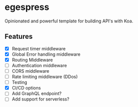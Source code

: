 # egespress

Opinionated and powerful template for building API's with Koa.

## Features

- [x] Request timer middleware
- [x] Global Error handling middleware
- [x] Routing Middleware
- [ ] Authentication middleware
- [ ] CORS middleware
- [ ] Rate limiting middleware (DDos)
- [ ] Testing
- [x] CI/CD options
- [ ] Add GraphQL endpoint?
- [ ] Add support for serverless?
